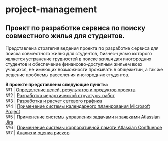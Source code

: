 # project-management
## Проект по разработке сервиса по поиску совместного жилья для студентов.
Представлена стратегия ведения проекта по разработке сервиса для поиска совместного жилья для студентов, бизнес-целью которого является устранение трудностей в поиске жилья для иногородних студентов и обеспечение финансово-доступным жильем всех учащихся, не имеющих возможности проживать в общежитии, а так же решение проблемы расселения иногородних студентов.  

**В проекте представлены следующие пункты:**    
№1 | [Определение целей, результатов и продуктов проекта](https://github.com/AlexaRost/project-management/blob/main/1.%D0%9E%D0%BF%D1%80%D0%B5%D0%B4%D0%B5%D0%BB%D0%B5%D0%BD%D0%B8%D0%B5%20%D1%86%D0%B5%D0%BB%D0%B5%D0%B9%2C%D1%80%D0%B5%D0%B7%D1%83%D0%BB%D1%8C%D1%82%D0%B0%D1%82%D0%BE%D0%B2%20%D0%B8%20%D0%BF%D1%80%D0%BE%D0%B4%D1%83%D0%BA%D1%82%D0%BE%D0%B2%20%D0%BF%D1%80%D0%BE%D0%B5%D0%BA%D1%82%D0%B0.pdf)    
№2 | [Разработка иерархической структуры работ](https://github.com/AlexaRost/project-management/blob/main/2.WBS%20Chart%20Pro%20%D0%98%D0%A1%D0%A0.pdf)    
№3 | [Разработка и расчет сетевого графика](https://github.com/AlexaRost/project-management/blob/main/3.%D0%A0%D0%B0%D0%B7%D1%80%D0%B0%D0%B1%D0%BE%D1%82%D0%BA%D0%B0%20%D0%B8%20%D1%80%D0%B0%D1%81%D1%87%D0%B5%D1%82%20%D1%81%D0%B5%D1%82%D0%B5%D0%B2%D0%BE%D0%B3%D0%BE%20%D1%82%D1%80%D0%B0%D1%84%D0%B8%D0%BA%D0%B0.pdf)    
№4 | [Применение системы календарного планирования Microsoft Project](https://github.com/AlexaRost/project-management/blob/main/4.%D0%A1%D0%B8%D1%81%D1%82%D0%B5%D0%BC%D0%B0%20%D0%BA%D0%B0%D0%BB%D0%B5%D0%BD%D0%B4%D0%B0%D1%80%D0%BD%D0%BE%D0%B3%D0%BE%20%D0%BF%D0%BB%D0%B0%D0%BD%D0%B8%D1%80%D0%BE%D0%B2%D0%B0%D0%BD%D0%B8%D1%8F%20Microsoft%20Project.pdf)    
№5 | [Применение системы управления задачами и заявками Atlassian Jira](https://github.com/AlexaRost/project-management/blob/main/5.Atlassian%20Jira.pdf)    
№6 | [Применение системы корпоративной памяти Atlassian Confluence](https://github.com/AlexaRost/project-management/blob/main/6.Atlassian%20Confluence.pdf)  
№7 | [Анализ и оценка рисков](https://github.com/AlexaRost/project-management/blob/main/7.%D0%90%D0%BD%D0%B0%D0%BB%D0%B8%D0%B7%20%D0%B8%20%D0%BE%D1%86%D0%B5%D0%BD%D0%BA%D0%B0%20%D1%80%D0%B8%D1%81%D0%BA%D0%BE%D0%B2.pdf)  
